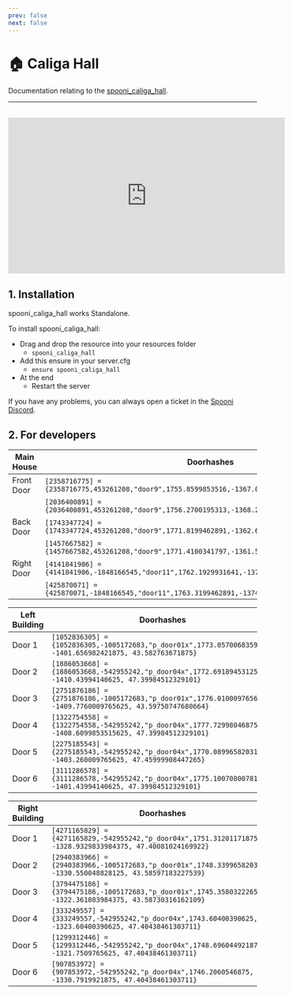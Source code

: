 ```yaml
---
prev: false
next: false
---
```


# 🏠 Caliga Hall
Documentation relating to the [spooni_caliga_hall](https://spooni-mapping.tebex.io/package/6010188).

___
<br>
<iframe width="560" height="315" src="https://www.youtube.com/embed/BJ9Si62h3WA" frameborder="0" allow="accelerometer; autoplay; clipboard-write; encrypted-media; gyroscope; picture-in-picture; web-share" allowfullscreen></iframe>

## 1. Installation
spooni_caliga_hall works Standalone.  

To install spooni_caliga_hall:
- Drag and drop the resource into your resources folder
  - `spooni_caliga_hall`
- Add this ensure in your server.cfg
  - `ensure spooni_caliga_hall`
- At the end
  - Restart the server

If you have any problems, you can always open a ticket in the [Spooni Discord](https://discord.gg/spooni).

## 2. For developers
| Main House                | Doorhashes
|---------------------------|----------------------------------------------------------------------------------|
| Front Door                | `[2358716775] = {2358716775,453261208,"door9",1755.8599853516,-1367.0999755859,44.229999542236}`
|                           | `[2036400891] = {2036400891,453261208,"door9",1756.2700195313,-1368.2249755859,44.229999542236}`
| Back Door                 | `[1743347724] = {1743347724,453261208,"door9",1771.8199462891,-1362.6390380859,44.220001220703}`
|                           | `[1457667582] = {1457667582,453261208,"door9",1771.4100341797,-1361.5119628906,44.220001220703}`
| Right Door                | `[4141841906] = {4141841906,-1848166545,"door11",1762.1929931641,-1374.9899902344,44.231590270996}`
|                           | `[425870071] = {425870071,-1848166545,"door11",1763.3199462891,-1374.5799560547,44.231590270996}`

| Left Building             | Doorhashes
|---------------------------|----------------------------------------------------------------------------------|
| Door 1                    | `[1052836305] = {1052836305,-1005172683,"p_door01x",1773.0570068359375, -1401.656982421875, 43.582763671875}`
| Door 2                    | `[1886053668] = {1886053668,-542955242,"p_door04x",1772.69189453125, -1410.43994140625, 47.39984512329101}`
| Door 3                    | `[2751876186] = {2751876186,-1005172683,"p_door01x",1776.010009765625, -1409.7760009765625, 43.59750747680664}`
| Door 4                    | `[1322754558] = {1322754558,-542955242,"p_door04x",1777.72998046875, -1408.6099853515625, 47.39984512329101}`
| Door 5                    | `[2275185543] = {2275185543,-542955242,"p_door04x",1770.0899658203125, -1403.260009765625, 47.45999908447265}`
| Door 6                    | `[3111286578] = {3111286578,-542955242,"p_door04x",1775.1007080078125, -1401.43994140625, 47.39984512329101}`

| Right Building            | Doorhashes
|---------------------------|----------------------------------------------------------------------------------|
| Door 1                    | `[4271165829] = {4271165829,-542955242,"p_door04x",1751.31201171875, -1328.9329833984375, 47.40081024169922}`
| Door 2                    | `[2940383966] = {2940383966,-1005172683,"p_door01x",1748.3399658203125, -1330.550048828125, 43.58597183227539}`
| Door 3                    | `[3794475186] = {3794475186,-1005172683,"p_door01x",1745.3580322265625, -1322.361083984375, 43.58730316162109}`
| Door 4                    | `[333249557] = {333249557,-542955242,"p_door04x",1743.60400390625, -1323.60400390625, 47.40438461303711}`
| Door 5                    | `[1299312446] = {1299312446,-542955242,"p_door04x",1748.696044921875, -1321.7509765625, 47.40438461303711}`
| Door 6                    | `[907853972] = {907853972,-542955242,"p_door04x",1746.2060546875, -1330.7919921875, 47.40438461303711}`